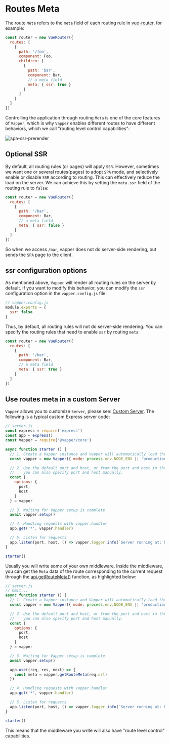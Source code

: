 # Routes Meta

The route `Meta` refers to the `meta` field of each routing rule in [vue-router](https://router.vuejs.org/), for example:

```js {11}
const router = new VueRouter({
  routes: [
    {
      path: '/foo',
      component: Foo,
      children: [
        {
          path: 'bar',
          component: Bar,
          // a meta field
          meta: { ssr: true }
        }
      ]
    }
  ]
})
```

Controlling the application through routing `Meta` is one of the core features of `Vapper`, which is why `Vapper` enables different routes to have different behaviors, which we call "routing level control capabilities":

![spa-ssr-prerender](@imgs/spa-ssr-prerender.png)

## Optional SSR

By default, all routing rules (or pages) will apply `SSR`. However, sometimes we want one or several routes(pages) to adopt `SPA` mode, and selectively enable or disable `SSR` according to routing. This can effectively reduce the load on the server. We can achieve this by setting the `meta.ssr` field of the routing rule to `false`:

```js {7}
const router = new VueRouter({
  routes: [
    {
      path: '/bar',
      component: Bar,
      // a meta field
      meta: { ssr: false }
    }
  ]
})
```

So when we access `/bar`, vapper does not do server-side rendering, but sends the `SPA` page to the client.

## ssr configuration options

As mentioned above, `Vapper` will render all routing rules on the server by default. If you want to modify this behavior, you can modify the `ssr` configuration option in the `vapper.config.js` file:

```js
// vapper.config.js
module.exports = {
  ssr: false
}
```

Thus, by default, all routing rules will not do server-side rendering. You can specify the routing rules that need to enable `ssr` by routing `meta`:

```js {7}
const router = new VueRouter({
  routes: [
    {
      path: '/bar',
      component: Bar,
      // a meta field
      meta: { ssr: true }
    }
  ]
})
```

## Use routes meta in a custom Server

`Vapper` allows you to customize `Server`, please see: [Custom Server](/custom-server.html). The following is a typical custom Express server code:

```js
// server.js
const express = require('express')
const app = express()
const Vapper = require('@vapper/core')

async function starter () {
  // 1. Create a Vapper instance and Vapper will automatically load the configuration file
  const vapper = new Vapper({ mode: process.env.NODE_ENV || 'production' })

  // 2. Use the default port and host, or from the port and host in the configuration file,
  //    you can also specify port and host manually.
  const {
    options: {
      port,
      host
    }
  } = vapper

  // 3. Waiting for Vapper setup is complete
  await vapper.setup()

  // 4. Handling requests with vapper.handler
  app.get('*', vapper.handler)

  // 5. Listen for requests
  app.listen(port, host, () => vapper.logger.info(`Server running at: http://${host}:${port}`))
}

starter()
```

Usually you will write some of your own middleware. Inside the middleware, you can get the `Meta` data of the route corresponding to the current request through the [api.getRouteMeta()](/zh/write-plugin.html#api-getroutemeta) function, as highlighted below:

```js {19-21}
// server.js
// Omit...
async function starter () {
  // 1. Create a Vapper instance and Vapper will automatically load the configuration file
  const vapper = new Vapper({ mode: process.env.NODE_ENV || 'production' })

  // 2. Use the default port and host, or from the port and host in the configuration file,
  //    you can also specify port and host manually.
  const {
    options: {
      port,
      host
    }
  } = vapper

  // 3. Waiting for Vapper setup is complete
  await vapper.setup()

  app.use((req, res, next) => {
    const meta = vapper.getRouteMeta(req.url)
  })

  // 4. Handling requests with vapper.handler
  app.get('*', vapper.handler)

  // 5. Listen for requests
  app.listen(port, host, () => vapper.logger.info(`Server running at: http://${host}:${port}`))
}

starter()
```

This means that the middleware you write will also have "route level control" capabilities.